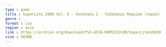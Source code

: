 ```yaml
---
type : game
title : SuperLite 2000 Vol. 6 - Konohana 2 - Todokanai Requiem (Japan)
genre : 
format : iso
region : asia
link : https://archive.org/download/PS2-ASIA-ROMS321COM/SuperLite%202000%20Vol.%206%20-%20Konohana%202%20-%20Todokanai%20Requiem%20%28Japan%29.7z
size : 565MB
---
```

